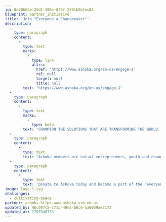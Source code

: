 ```yaml
---
id: 8e78665e-26d1-400e-8f6f-2391b9bfec84
blueprint: partner_initiative
title: 'Join "Everyone a Changemaker"'
description:
  -
    type: paragraph
    content:
      -
        type: text
        marks:
          -
            type: link
            attrs:
              href: 'https://www.ashoka.org/en-us/engage-1'
              rel: null
              target: null
              title: null
        text: 'https://www.ashoka.org/en-us/engage-1'
  -
    type: paragraph
    content:
      -
        type: text
        marks:
          -
            type: bold
        text: 'CHAMPION THE SOLUTIONS THAT ARE TRANSFORMING THE WORLD.'
  -
    type: paragraph
    content:
      -
        type: text
        text: "Ashoka members are social entrepreneurs, youth and change leaders who are bringing a powerful framework to our communities, businesses, and schools that is needed for living and working together in a radically different world.\_"
  -
    type: paragraph
    content:
      -
        type: text
        text: 'Donate to Ashoka today and become a part of the “everyone a changemaker” movement!'
image: logo-1.svg
challenges:
  - cultivating-peace
partner: ashoka-https-www-ashoka-org-en-us
updated_by: 46c097c5-771c-49e2-b8c6-ba6009ae7172
updated_at: 1707848733
---
```

